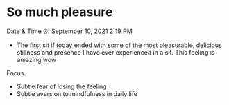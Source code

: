# So much pleasure

Date & Time ⏰: September 10, 2021 2:19 PM

- The first sit if today ended with some of the most pleasurable, delicious stillness and presence I have ever experienced in a sit. This feeling is amazing wow

Focus

- Subtle fear of losing the feeling
- Subtle aversion to mindfulness in daily life
